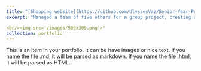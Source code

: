 ```yaml
---
title: "[Shopping website](https://github.com/UlyssesVaz/Senior-Year-Projects/blob/main/Shopping-App)"
excerpt: "Managed a team of five others for a group project, creating a shopping app. Learned to break the project into smaller tasks to distribute workload while helping others understand the project scope and division."

<br/><img src='/images/500x300.png'>"
collection: portfolio
---
```


This is an item in your portfolio. It can be have images or nice text. If you name the file .md, it will be parsed as markdown. If you name the file .html, it will be parsed as HTML. 
